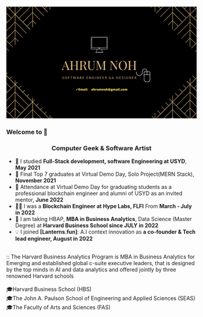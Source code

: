 ![ahrumnoh](https://github.com/ahrumnoh/ahrumnoh/blob/main/ahrum%20Noh.png)


### Welcome to 🏡 


<h3 align="center"> Computer Geek & Software Artist </h3>

- 🌱 I studied **Full-Stack development, software Engineering at USYD**, **May 2021**
- 🏅 Final Top 7 graduates at Virtual Demo Day, Solo Project(MERN Stack), **November 2021**
- 🏅 Attendance at Virtual Demo Day for graduating students as a professional blockchain engineer and alumni of USYD as an invited mentor, **June 2022**
- 👩‍💻 I was a **Blockchain Engineer at Hype Labs, FLFI** From **March - July in 2022**
- 🏫 I am taking HBAP, **MBA in Business Analytics**, Data Science (Master Degree) at **Harvard Business School since JULY in 2022**
- 💡 I joined **[Lanterns.fun]**: A.I context innovation as **a co-founder & Tech lead engineer, August in 2022**

<br>
:: The Harvard Business Analytics Program is MBA in Business Analytics for Emerging and established global c-suite executive leaders, that is designed by the top minds in AI and data analytics and offered jointly by three renowned Harvard schools 
<br>
<br>
🎓Harvard Business School (HBS) 
<br>
🎓The John A. Paulson School of Engineering and Applied Sciences (SEAS)
<br>
🎓The Faculty of Arts and Sciences (FAS)


<br>

